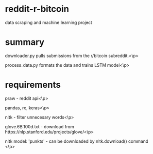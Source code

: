 # reddit-r-bitcoin
data scraping and machine learning project

# summary
<p>downloader.py pulls submissions from the r/bitcoin subreddit.<\p>
<p>process_data.py formats the data and trains LSTM model<\p>

# requirements
<p>praw - reddit api<\p>
<p>pandas, re, keras<\p>
<p>nltk - filter unnecesary words<\p>

<p>glove.6B.100d.txt - download from https://nlp.stanford.edu/projects/glove/<\p>
<p>nltk model: 'punkts' - can be downloaded by nltk.download() command <\p>

